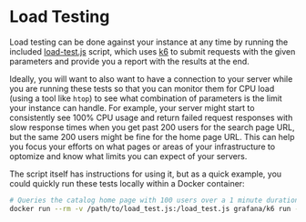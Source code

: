 # Load Testing

Load testing can be done against your instance at any time by running the included
[load-test.js](https://github.com/MSU-Libraries/catalog/tree/main/vufind/tests/load_test.js)
script, which uses [k6](https://k6.io/docs/) to submit requests with the given parameters
and provide you a report with the results at the end.

Ideally, you will want to also want to have a connection to your server while you are running
these tests so that you can monitor them for CPU load (using a tool like `htop`) to see what
combination of parameters is the limit your instance can handle. For example, your server
might start to consistently see 100% CPU usage and return failed request responses with slow
response times when you get past 200 users for the search page URL, but the same 200 users
might be fine for the home page URL. This can help you focus your efforts on what pages or
areas of your infrastructure to optomize and know what limits you can expect of your servers.

The script itself has instructions for using it, but as a quick example, you could quickly
run these tests locally within a Docker container:

```bash
# Queries the catalog home page with 100 users over a 1 minute duration
docker run --rm -v /path/to/load_test.js:/load_test.js grafana/k6 run -u 100 -d 1m /load_test.js --env URL="https://catalog.lib.msu.edu"
```

